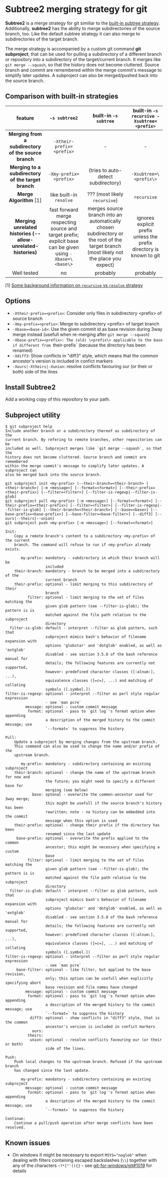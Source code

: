 # Subtree2 merging strategy for git
**Subtree2** is a merge strategy for git similiar to the [built-in subtree strategy](https://git-scm.com/docs/merge-strategies#_merge_strategies). Additionally, **subtree2** has the ability to merge subdirectories of the source branch, too. Like the default subtree strategy it can also merge to subdirectories of the target branch.

The merge strategy is accompanied by a custom git command **git subproject**, that can be used for pulling a subdirectory of a different branch or repository into a subdirectory of the target/current branch. It merges like `git merge --squash`, so that the history does not become cluttered. Source branch and commit are remembered within the merge commit's message to simplify later updates. A subproject can also be merged/pushed back into the source branch.


## Comparison with built-in strategies
| **feature**                                                   | **`-s subtree2`**         | **built-in `-s subtree`**            | **built-in `-s recursive -Xsubtree=<prefix>`**
|:-------------------------------------------------------------:|:-------------------------:|:------------------------------------:|:--------------------------------------------:|
| **Merging from a subdirectory of the source branch**          | `-Xtheir-prefix=<prefix>` | -                                    | -
| **Merging to a subdirectory of the target branch**            | `-Xmy-prefix=<prefix>`    | (tries to auto-detect subdirectory)  | `-Xsubtree=\<prefix\>`                        
| **Merge Algorithm** [1]                                       | like built-in `resolve`   | ??? (most likely `recursive`)        | `recursive`
| **Merging unrelated histories (--allow-unrelated-histories)** | fast forward merge respecting source and target prefix; explicit base can be given using `-Xbase=\<base\>` | merges source branch into an automatically chosen subdirectory or the root of the target branch (most likely not the place you expect) | ignores explicit prefix unless the prefix directory is known to git
| Well tested                                                   | no                        | probably                             | probably

[1] [Some background information on `recursive` vs `resolve` strategy](http://blog.plasticscm.com/2011/09/merge-recursive-strategy.html)

## Options
 * `-Xtheir-prefix=<prefix>`: Consider only files in subdirectory \<prefix\> of source branch
 * `-Xmy-prefix=<prefix>`: Merge to subdirectory \<prefix\> of target branch
 * `-Xbase=<base-id>`: Use the given commit id as base revision during 3way merge instead (usefull when re-merging after `git merge --squash`)
 * `-Xbase-prefix=<prefix>: The (old) \<prefix\> applicable to the base if different from `their-prefix` (because the directory has been renamed)
 * `-Xdiff3`: Show conflicts in "diff3" style, which means that the common ancestor's version is included in confict markers
 * `-Xours|-Xtheirs|-Xunion`: resolve conflicts favouring our (or their or both) side of the lines

## Install Subtree2
Add a working copy of this repository to your path.

## Subproject utility
```
$ git subproject help
Include another branch or a subdirectory thereof as subdirectory of the
current branch. By refering to remote branches, other repositories can be
included as well. Subproject merges like `git merge --squash`, so that the
history does not become cluttered. Source branch and commit are remembered
within the merge commit's message to simplify later updates. A subproject can
also be merged back into the source branch.
    
git subproject init <my-prefix> (--their-branch=<their-branch> | <their-branch>) [-m <message>] [--format=<format>] [--their-prefix=<their-prefix>] [--filter=<filter>] [--filter-is-regexp|--filter-is-glob]
git subproject pull <my-prefix> [-m <message>] [--format=<format>] [--their-prefix=<their-prefix>] [--filter=<filter>] [--filter-is-regexp|--filter-is-glob] [--their-branch=<their-branch>] [--base=<base>] [--base-prefix=<base-prefix>] [--base-filter=<base-filter>] [--diff3] [--ours|--theirs|--union]
git subproject push <my-prefix> [-m <message>] [--format=<format>]

Init:
    Copy a remote branch's content to a subdirectory <my-prefix> of the current
    branch. The command will refuse to run if <my-prefix> already exists.
    
       my-prefix: mandatory - subdirectory in which their branch will be
                  included
    their-branch: mandatory - branch to be merged into a subdirectory of the
                  current branch
    their-prefix: optional - limit merging to this subdirectory of their
                  branch
          filter: optional - limit merging to the set of files matching the
                  given glob pattern (see --filter-is-glob); the pattern is is
                  matched against the file path relative to the subproject
                  directory
  filter-is-glob: default - interpret --filter as glob pattern, such that
                  subproject mimics bash's behavior of filename expansion with
                  options 'globstar' and 'dotglob' enabled, as well as 'extglob'
                  disabled - see section 3.5.8 of the bash reference manual for
                  details; the following features are currently not supported,
                  however: predefined character classes ([:alnum:], ...),
                  equivalence classes ([=c=], ...) and matching of collating
                  symbols ([.symbol.])
filter-is-regexp: optional - interpret --filter as perl style regular expression
                  - see `man pcre`
         message: optional - custom commit message
          format: optional - pass to `git log`'s format option when appending
                  a description of the merged history to the commit message; use
                  `--format=` to suppress the history

Pull:
    Update a subproject by merging changes from the upstream branch.
    This command can also be used to change the name and/or prefix of the
    upstream branch.
    
       my-prefix: mandatory - subdirectory containing an existing subproject
    their-branch: optional - change the name of the upstream branch for now and
                  the future; you might need to specify a different base for
                  merging (see below)
            base: optonal - overwrite the common-ancestor used for 3way merge;
                  this might be usefull if the source branch's history has been
                  rewritten; note - no history can be embedded into the commit
                  message when this option is used
    their-prefix: optional - change their prefix if the directory has been
                  renamed since the last update
     base-prefix: optional - overwrite the prefix applied to the common
                  ancestor; this might be necessary when specifying a custom
                  base
          filter: optional - limit merging to the set of files matching the
                  given glob pattern (see --filter-is-glob); the pattern is is
                  matched against the file path relative to the subproject
                  directory
  filter-is-glob: default - interpret --filter as glob pattern, such that
                  subproject mimics bash's behavior of filename expansion with
                  options 'globstar' and 'dotglob' enabled, as well as 'extglob'
                  disabled - see section 3.5.8 of the bash reference manual for
                  details; the following features are currently not supported,
                  however: predefined character classes ([:alnum:], ...),
                  equivalence classes ([=c=], ...) and matching of collating
                  symbols ([.symbol.])
filter-is-regexp: optional - interpret --filter as perl style regular expression
                  - see `man pcre`
     base-filter: optional - like filter, but applied to the base revision,
                  only; this option can be usefull when explicitly specifying abort
                  base revision and file names have changed
         message: optional - custom commit message
          format: optional - pass to `git log`'s format option when appending
                  a description of the merged history to the commit message; use
                  `--format=` to suppress the history
           diff3: optional - show conflicts in "diff3" style, that is the common
                  ancestor's version is included in confict markers
            ours:
          theirs:
           union: optional - resolve conflicts favouring our (or their or both)
                  side of the lines.
           
Push:
    Push local changes to the upstream branch. Refused if the upstream branch
    has changed since the last update.
    
       my-prefix: mandatory - subdirectory containing an existing subproject
         message: optional - custom commit message
          format: optional - pass to `git log`'s format option when appending
                  a description of the merged history to the commit message; use
                  `--format=` to suppress the history
                  
Continue:
    Continue a pull/push operation after merge conflicts have been resolved.
```

## Known issues

- On windows it might be necessary to export `MSYS="noglob"` when dealing with
  filters containing escaped backslashes (`\\`) together with any of the
  characters `~?*["'(){}` - see [git-for-windows/git#1019](https://github.com/git-for-windows/git/issues/1019)
  for details
